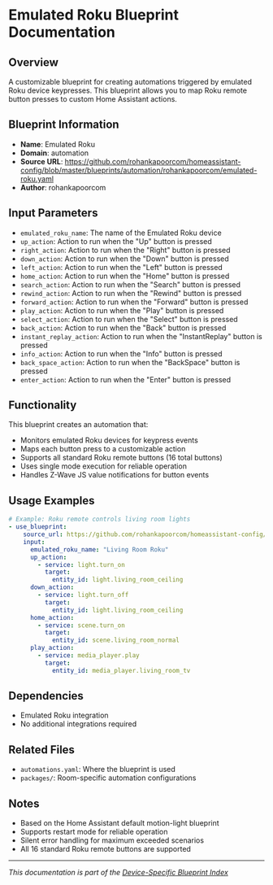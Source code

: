 # Emulated Roku Blueprint Documentation

## Overview
A customizable blueprint for creating automations triggered by emulated Roku device keypresses. This blueprint allows you to map Roku remote button presses to custom Home Assistant actions.

## Blueprint Information
- **Name**: Emulated Roku
- **Domain**: automation
- **Source URL**: https://github.com/rohankapoorcom/homeassistant-config/blob/master/blueprints/automation/rohankapoorcom/emulated-roku.yaml
- **Author**: rohankapoorcom

## Input Parameters
- `emulated_roku_name`: The name of the Emulated Roku device
- `up_action`: Action to run when the "Up" button is pressed
- `right_action`: Action to run when the "Right" button is pressed
- `down_action`: Action to run when the "Down" button is pressed
- `left_action`: Action to run when the "Left" button is pressed
- `home_action`: Action to run when the "Home" button is pressed
- `search_action`: Action to run when the "Search" button is pressed
- `rewind_action`: Action to run when the "Rewind" button is pressed
- `forward_action`: Action to run when the "Forward" button is pressed
- `play_action`: Action to run when the "Play" button is pressed
- `select_action`: Action to run when the "Select" button is pressed
- `back_action`: Action to run when the "Back" button is pressed
- `instant_replay_action`: Action to run when the "InstantReplay" button is pressed
- `info_action`: Action to run when the "Info" button is pressed
- `back_space_action`: Action to run when the "BackSpace" button is pressed
- `enter_action`: Action to run when the "Enter" button is pressed

## Functionality
This blueprint creates an automation that:
- Monitors emulated Roku devices for keypress events
- Maps each button press to a customizable action
- Supports all standard Roku remote buttons (16 total buttons)
- Uses single mode execution for reliable operation
- Handles Z-Wave JS value notifications for button events

## Usage Examples
```yaml
# Example: Roku remote controls living room lights
- use_blueprint:
    source_url: https://github.com/rohankapoorcom/homeassistant-config/blob/master/blueprints/automation/rohankapoorcom/emulated-roku.yaml
    input:
      emulated_roku_name: "Living Room Roku"
      up_action:
        - service: light.turn_on
          target:
            entity_id: light.living_room_ceiling
      down_action:
        - service: light.turn_off
          target:
            entity_id: light.living_room_ceiling
      home_action:
        - service: scene.turn_on
          target:
            entity_id: scene.living_room_normal
      play_action:
        - service: media_player.play
          target:
            entity_id: media_player.living_room_tv
```

## Dependencies
- Emulated Roku integration
- No additional integrations required

## Related Files
- `automations.yaml`: Where the blueprint is used
- `packages/`: Room-specific automation configurations

## Notes
- Based on the Home Assistant default motion-light blueprint
- Supports restart mode for reliable operation
- Silent error handling for maximum exceeded scenarios
- All 16 standard Roku remote buttons are supported

---
*This documentation is part of the [Device-Specific Blueprint Index](README.md)*
